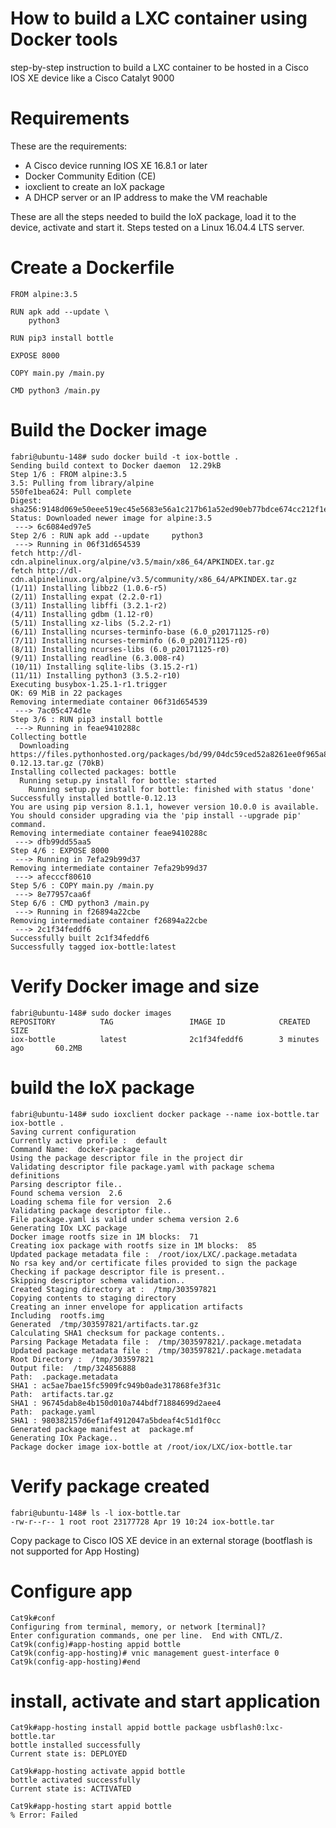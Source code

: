 # How to build a LXC container using Docker tools

step-by-step instruction to build a LXC container to be hosted in a
Cisco IOS XE device like a Cisco Catalyt 9000

# Requirements

These are the requirements:
* A Cisco device running IOS XE 16.8.1 or later
* Docker Community Edition (CE)
* ioxclient to create an IoX package
* A DHCP server or an IP address to make the VM reachable

These are all the steps needed to build the IoX package, load it to the
device, activate and start it. Steps tested on a Linux 16.04.4 LTS server.

# Create a Dockerfile

```
FROM alpine:3.5

RUN apk add --update \
    python3

RUN pip3 install bottle

EXPOSE 8000

COPY main.py /main.py

CMD python3 /main.py
```

# Build the Docker image

```
fabri@ubuntu-148# sudo docker build -t iox-bottle .
Sending build context to Docker daemon  12.29kB
Step 1/6 : FROM alpine:3.5
3.5: Pulling from library/alpine
550fe1bea624: Pull complete
Digest: sha256:9148d069e50eee519ec45e5683e56a1c217b61a52ed90eb77bdce674cc212f1e
Status: Downloaded newer image for alpine:3.5
 ---> 6c6084ed97e5
Step 2/6 : RUN apk add --update     python3
 ---> Running in 06f31d654539
fetch http://dl-cdn.alpinelinux.org/alpine/v3.5/main/x86_64/APKINDEX.tar.gz
fetch http://dl-cdn.alpinelinux.org/alpine/v3.5/community/x86_64/APKINDEX.tar.gz
(1/11) Installing libbz2 (1.0.6-r5)
(2/11) Installing expat (2.2.0-r1)
(3/11) Installing libffi (3.2.1-r2)
(4/11) Installing gdbm (1.12-r0)
(5/11) Installing xz-libs (5.2.2-r1)
(6/11) Installing ncurses-terminfo-base (6.0_p20171125-r0)
(7/11) Installing ncurses-terminfo (6.0_p20171125-r0)
(8/11) Installing ncurses-libs (6.0_p20171125-r0)
(9/11) Installing readline (6.3.008-r4)
(10/11) Installing sqlite-libs (3.15.2-r1)
(11/11) Installing python3 (3.5.2-r10)
Executing busybox-1.25.1-r1.trigger
OK: 69 MiB in 22 packages
Removing intermediate container 06f31d654539
 ---> 7ac05c474d1e
Step 3/6 : RUN pip3 install bottle
 ---> Running in feae9410288c
Collecting bottle
  Downloading https://files.pythonhosted.org/packages/bd/99/04dc59ced52a8261ee0f965a8968717a255ea84a36013e527944dbf3468c/bottle-0.12.13.tar.gz (70kB)
Installing collected packages: bottle
  Running setup.py install for bottle: started
    Running setup.py install for bottle: finished with status 'done'
Successfully installed bottle-0.12.13
You are using pip version 8.1.1, however version 10.0.0 is available.
You should consider upgrading via the 'pip install --upgrade pip' command.
Removing intermediate container feae9410288c
 ---> dfb99dd55aa5
Step 4/6 : EXPOSE 8000
 ---> Running in 7efa29b99d37
Removing intermediate container 7efa29b99d37
 ---> afecccf80610
Step 5/6 : COPY main.py /main.py
 ---> 8e77957caa6f
Step 6/6 : CMD python3 /main.py
 ---> Running in f26894a22cbe
Removing intermediate container f26894a22cbe
 ---> 2c1f34feddf6
Successfully built 2c1f34feddf6
Successfully tagged iox-bottle:latest
```

# Verify Docker image and size

```
fabri@ubuntu-148# sudo docker images
REPOSITORY          TAG                 IMAGE ID            CREATED             SIZE
iox-bottle          latest              2c1f34feddf6        3 minutes ago       60.2MB
```

# build the IoX package

```
fabri@ubuntu-148# sudo ioxclient docker package --name iox-bottle.tar iox-bottle .
Saving current configuration
Currently active profile :  default
Command Name:  docker-package
Using the package descriptor file in the project dir
Validating descriptor file package.yaml with package schema definitions
Parsing descriptor file..
Found schema version  2.6
Loading schema file for version  2.6
Validating package descriptor file..
File package.yaml is valid under schema version 2.6
Generating IOx LXC package
Docker image rootfs size in 1M blocks:  71
Creating iox package with rootfs size in 1M blocks:  85
Updated package metadata file :  /root/iox/LXC/.package.metadata
No rsa key and/or certificate files provided to sign the package
Checking if package descriptor file is present..
Skipping descriptor schema validation..
Created Staging directory at :  /tmp/303597821
Copying contents to staging directory
Creating an inner envelope for application artifacts
Including  rootfs.img
Generated  /tmp/303597821/artifacts.tar.gz
Calculating SHA1 checksum for package contents..
Parsing Package Metadata file :  /tmp/303597821/.package.metadata
Updated package metadata file :  /tmp/303597821/.package.metadata
Root Directory :  /tmp/303597821
Output file:  /tmp/324856888
Path:  .package.metadata
SHA1 : ac5ae7bae15fc5909fc949b0ade317868fe3f31c
Path:  artifacts.tar.gz
SHA1 : 96745dab8e4b150d010a744bdf71884699d2aee4
Path:  package.yaml
SHA1 : 980382157d6ef1af4912047a5bdeaf4c51d1f0cc
Generated package manifest at  package.mf
Generating IOx Package..
Package docker image iox-bottle at /root/iox/LXC/iox-bottle.tar
```

# Verify package created

```
fabri@ubuntu-148# ls -l iox-bottle.tar
-rw-r--r-- 1 root root 23177728 Apr 19 10:24 iox-bottle.tar
```
Copy package to Cisco IOS XE device in an external storage (bootflash is not supported for App Hosting)

# Configure app

```
Cat9k#conf
Configuring from terminal, memory, or network [terminal]?
Enter configuration commands, one per line.  End with CNTL/Z.
Cat9k(config)#app-hosting appid bottle
Cat9k(config-app-hosting)# vnic management guest-interface 0
Cat9k(config-app-hosting)#end
```

# install, activate and start application

```
Cat9k#app-hosting install appid bottle package usbflash0:lxc-bottle.tar
bottle installed successfully
Current state is: DEPLOYED

Cat9k#app-hosting activate appid bottle
bottle activated successfully
Current state is: ACTIVATED

Cat9k#app-hosting start appid bottle
% Error: Failed
```
